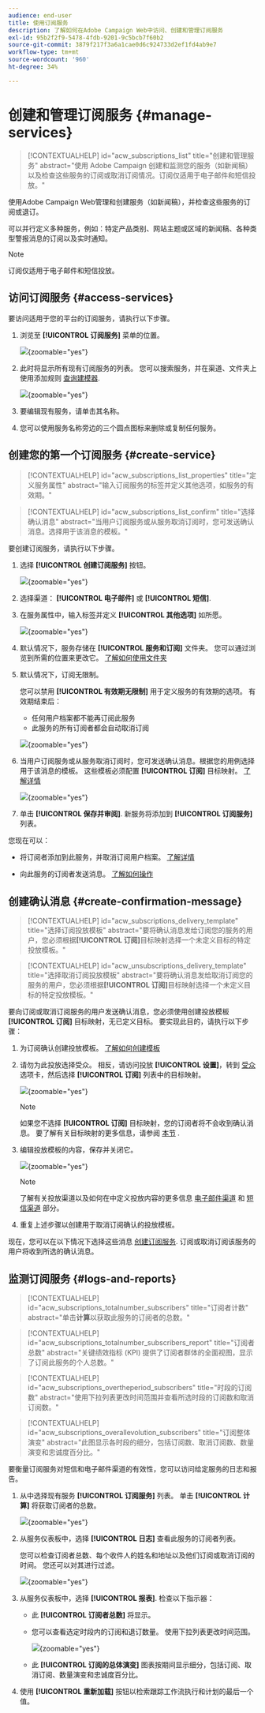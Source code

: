 ```yaml
---
audience: end-user
title: 使用订阅服务
description: 了解如何在Adobe Campaign Web中访问、创建和管理订阅服务
exl-id: 95b2f2f9-5478-4fdb-9201-9c5bcb7f60b2
source-git-commit: 3879f217f3a6a1cae0d6c924733d2ef1fd4ab9e7
workflow-type: tm+mt
source-wordcount: '960'
ht-degree: 34%

---
```


# 创建和管理订阅服务 {#manage-services}

>[!CONTEXTUALHELP]
>id="acw_subscriptions_list"
>title="创建和管理服务"
>abstract="使用 Adobe Campaign 创建和监测您的服务（如新闻稿）以及检查这些服务的订阅或取消订阅情况。订阅仅适用于电子邮件和短信投放。"

使用Adobe Campaign Web管理和创建服务（如新闻稿），并检查这些服务的订阅或退订。

可以并行定义多种服务，例如：特定产品类别、网站主题或区域的新闻稿、各种类型警报消息的订阅以及实时通知。

>[!NOTE]
>
>订阅仅适用于电子邮件和短信投放。

## 访问订阅服务 {#access-services}

要访问适用于您的平台的订阅服务，请执行以下步骤。

1. 浏览至 **[!UICONTROL 订阅服务]** 菜单的位置。

   ![](assets/service-list.png){zoomable=&quot;yes&quot;}

1. 此时将显示所有现有订阅服务的列表。 您可以搜索服务，并在渠道、文件夹上使用添加规则 [查询建模器](../query/query-modeler-overview.md).

   ![](assets/service-filters.png){zoomable=&quot;yes&quot;}

1. 要编辑现有服务，请单击其名称。

1. 您可以使用服务名称旁边的三个圆点图标来删除或复制任何服务。<!--so all subscribers are unsubscribed - need to mention?-->

## 创建您的第一个订阅服务 {#create-service}

>[!CONTEXTUALHELP]
>id="acw_subscriptions_list_properties"
>title="定义服务属性"
>abstract="输入订阅服务的标签并定义其他选项，如服务的有效期。"

>[!CONTEXTUALHELP]
>id="acw_subscriptions_list_confirm"
>title="选择确认消息"
>abstract="当用户订阅服务或从服务取消订阅时，您可发送确认消息。选择用于该消息的模板。"

要创建订阅服务，请执行以下步骤。

1. 选择 **[!UICONTROL 创建订阅服务]** 按钮。

   ![](assets/service-create-button.png){zoomable=&quot;yes&quot;}

1. 选择渠道： **[!UICONTROL 电子邮件]** 或 **[!UICONTROL 短信]**.

1. 在服务属性中，输入标签并定义 **[!UICONTROL 其他选项]** 如所愿。

   ![](assets/service-create-properties.png){zoomable=&quot;yes&quot;}

1. 默认情况下，服务存储在 **[!UICONTROL 服务和订阅]** 文件夹。 您可以通过浏览到所需的位置来更改它。 [了解如何使用文件夹](../get-started/permissions.md#folders)

1. 默认情况下，订阅无限制。

   您可以禁用 **[!UICONTROL 有效期无限制]** 用于定义服务的有效期的选项。 有效期结束后：
   * 任何用户档案都不能再订阅此服务
   * 此服务的所有订阅者都会自动取消订阅

   ![](assets/service-create-validity-period.png){zoomable=&quot;yes&quot;}

1. 当用户订阅服务或从服务取消订阅时，您可发送确认消息。根据您的用例选择用于该消息的模板。 这些模板必须配置 **[!UICONTROL 订阅]** 目标映射。 [了解详情](#create-confirmation-message)

   ![](assets/service-create-confirmation-msg.png){zoomable=&quot;yes&quot;}

1. 单击 **[!UICONTROL 保存并审阅]**. 新服务将添加到 **[!UICONTROL 订阅服务]** 列表。

您现在可以：

* 将订阅者添加到此服务，并取消订阅用户档案。 [了解详情](../msg/send-to-subscribers.md)

* 向此服务的订阅者发送消息。 [了解如何操作](../msg/send-to-subscribers.md)

## 创建确认消息 {#create-confirmation-message}

>[!CONTEXTUALHELP]
>id="acw_subscriptions_delivery_template"
>title="选择订阅投放模板"
>abstract="要将确认消息发给订阅您的服务的用户，您必须根据&#x200B;**[!UICONTROL 订阅]**&#x200B;目标映射选择一个未定义目标的特定投放模板。"


>[!CONTEXTUALHELP]
>id="acw_unsubscriptions_delivery_template"
>title="选择取消订阅投放模板"
>abstract="要将确认消息发给取消订阅您的服务的用户，您必须根据&#x200B;**[!UICONTROL 订阅]**&#x200B;目标映射选择一个未定义目标的特定投放模板。"

要向订阅或取消订阅服务的用户发送确认消息，您必须使用创建投放模板 **[!UICONTROL 订阅]** 目标映射，无已定义目标。 要实现此目的，请执行以下步骤：

1. 为订阅确认创建投放模板。 [了解如何创建模板](../msg/delivery-template.md)

1. 请勿为此投放选择受众。 相反，请访问投放 **[!UICONTROL 设置]**，转到 [受众](../advanced-settings/delivery-settings.md#audience) 选项卡，然后选择 **[!UICONTROL 订阅]** 列表中的目标映射。

   ![](assets/service-confirmation-template-mapping.png){zoomable=&quot;yes&quot;}

   >[!NOTE]
   >
   >如果您不选择  **[!UICONTROL 订阅]** 目标映射，您的订阅者将不会收到确认消息。 要了解有关目标映射的更多信息，请参阅 [本节](../audience/targeting-dimensions.md) .

1. 编辑投放模板的内容，保存并关闭它。

   ![](assets/service-confirmation-template.png){zoomable=&quot;yes&quot;}

   >[!NOTE]
   >
   >了解有关投放渠道以及如何在中定义投放内容的更多信息 [电子邮件渠道](../email/create-email.md) 和 [短信渠道](../sms/create-sms.md) 部分。

1. 重复上述步骤以创建用于取消订阅确认的投放模板。

现在，您可以在以下情况下选择这些消息 [创建订阅服务](#create-service). 订阅或取消订阅该服务的用户将收到所选的确认消息。

## 监测订阅服务 {#logs-and-reports}

>[!CONTEXTUALHELP]
>id="acw_subscriptions_totalnumber_subscribers"
>title="订阅者计数"
>abstract="单击&#x200B;**计算**&#x200B;以获取此服务的订阅者的总数。"

>[!CONTEXTUALHELP]
>id="acw_subscriptions_totalnumber_subscribers_report"
>title="订阅者总数"
>abstract="关键绩效指标 (KPI) 提供了订阅者群体的全面视图，显示了订阅此服务的个人总数。"

>[!CONTEXTUALHELP]
>id="acw_subscriptions_overtheperiod_subscribers"
>title="时段的订阅数"
>abstract="使用下拉列表更改时间范围并查看所选时段的订阅数和取消订阅数。"

>[!CONTEXTUALHELP]
>id="acw_subscriptions_overallevolution_subscribers"
>title="订阅整体演变"
>abstract="此图显示各时段的细分，包括订阅数、取消订阅数、数量演变和忠诚度百分比。"

要衡量订阅服务对短信和电子邮件渠道的有效性，您可以访问给定服务的日志和报告。

1. 从中选择现有服务 **[!UICONTROL 订阅服务]** 列表。 单击 **[!UICONTROL 计算]** 将获取订阅者的总数。

   ![](assets/service-logs-subscribers-count.png){zoomable=&quot;yes&quot;}

1. 从服务仪表板中，选择 **[!UICONTROL 日志]** 查看此服务的订阅者列表。

   您可以检查订阅者总数、每个收件人的姓名和地址以及他们订阅或取消订阅的时间。 您还可以对其进行过滤。

   ![](assets/service-logs.png){zoomable=&quot;yes&quot;}

1. 从服务仪表板中，选择 **[!UICONTROL 报表]**. 检查以下指示器：

   * 此 **[!UICONTROL 订阅者总数]** 将显示。

   * 您可以查看选定时段内的订阅和退订数量。 使用下拉列表更改时间范围。

     ![](assets/service-reports.png){zoomable=&quot;yes&quot;}

   * 此 **[!UICONTROL 订阅的总体演变]** 图表按期间显示细分，包括订阅、取消订阅、数量演变和忠诚度百分比。<!--what is Registered?-->

1. 使用 **[!UICONTROL 重新加载]** 按钮以检索跟踪工作流执行和计划的最后一个值。
